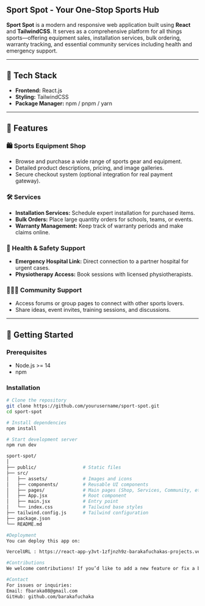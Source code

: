 ##  Sport Spot - Your One-Stop Sports Hub

**Sport Spot** is a modern and responsive web application built using **React** and **TailwindCSS**. It serves as a comprehensive platform for all things sports—offering equipment sales, installation services, bulk ordering, warranty tracking, and essential community services including health and emergency support.

---

## 🔧 Tech Stack

- **Frontend:** React.js
- **Styling:** TailwindCSS
- **Package Manager:** npm / pnpm / yarn

---

## 🎯 Features

### 🛍️ Sports Equipment Shop
- Browse and purchase a wide range of sports gear and equipment.
- Detailed product descriptions, pricing, and image galleries.
- Secure checkout system (optional integration for real payment gateway).

### 🛠️ Services
- **Installation Services:** Schedule expert installation for purchased items.
- **Bulk Orders:** Place large quantity orders for schools, teams, or events.
- **Warranty Management:** Keep track of warranty periods and make claims online.

### 🏥 Health & Safety Support
- **Emergency Hospital Link:** Direct connection to a partner hospital for urgent cases.
- **Physiotherapy Access:** Book sessions with licensed physiotherapists.

### 🧑‍🤝‍🧑 Community Support
- Access forums or group pages to connect with other sports lovers.
- Share ideas, event invites, training sessions, and discussions.

---

## 🚀 Getting Started

### Prerequisites
- Node.js >= 14
- npm 

### Installation

```bash
# Clone the repository
git clone https://github.com/yourusername/sport-spot.git
cd sport-spot

# Install dependencies
npm install

# Start development server
npm run dev

sport-spot/
│
├── public/                 # Static files
├── src/
│   ├── assets/             # Images and icons
│   ├── components/         # Reusable UI components
│   ├── pages/              # Main pages (Shop, Services, Community, etc.)
│   ├── App.jsx             # Root component
│   ├── main.jsx            # Entry point
│   └── index.css           # Tailwind base styles
├── tailwind.config.js      # Tailwind configuration
├── package.json
└── README.md

#Deployment
You can deploy this app on:

VercelURL : https://react-app-y3vt-1zfjnzh9z-barakafuchakas-projects.vercel.app

#Contributions
We welcome contributions! If you’d like to add a new feature or fix a bug, feel free to fork the repo and submit a pull request.

#Contact
For issues or inquiries:
Email: fbaraka08@gmail.com
GitHub: github.com/barakafuchaka


